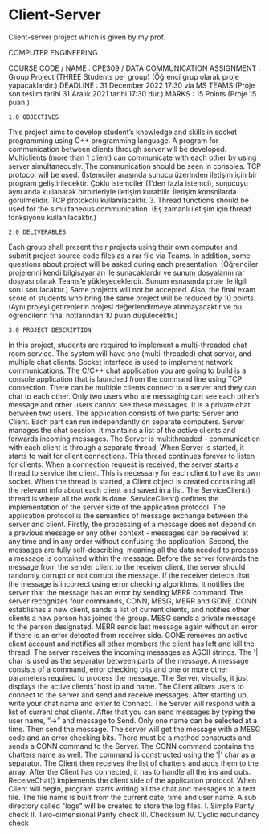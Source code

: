 # Client-Server
Client-server project which is given by my prof.


COMPUTER ENGINEERING

COURSE CODE / NAME	: CPE309 / DATA COMMUNICATION
ASSIGNMENT		: Group Project (THREE Students per group)
			  (Öğrenci grup olarak proje yapacaklardır.)
DEADLINE		: 31 December 2022 17:30 via MS TEAMS
                                              (Proje son teslim tarihi 31 Aralık 2021 tarihi 17:30 dur.)
MARKS			: 15 Points (Proje 15 puan.)

    1.0 OBJECTIVES
This project aims to develop student’s knowledge and skills in socket programming using C++ programming language. A program for communication between clients through server will be developed. Multiclients (more than 1 client) can communicate with each other by using server simultaneously. The communication should be seen in consoles. TCP protocol will be used. (İstemciler arasında sunucu üzerinden iletişim için bir program geliştirilecektir. Çoklu istemciler (1'den fazla istemci), sunucuyu aynı anda kullanarak birbirleriyle iletişim kurabilir. İletişim konsollarda görülmelidir. TCP protokolü kullanılacaktır.
3. Thread functions should be used for the simultaneous communication. (Eş zamanlı iletişim için thread fonksiyonu kullanılacaktır.)

    2.0 DELIVERABLES
Each group shall present their projects using their own computer and submit project source code files as a rar file via Teams. In addition, some questions about project will be asked during each presentation. (Öğrenciler projelerini kendi bilgisayarları ile sunacaklardır ve sunum dosyalarını rar dosyası olarak Teams’e yükleyeceklerdir. Sunum esnasında proje ile ilgili soru sorulacaktır.) 
Same projects will not be accepted. Also, the final exam score of students who bring the same project will be reduced by 10 points. (Aynı projeyi getirenlerin projesi değerlendirmeye alınmayacaktır ve bu öğrencilerin final notlarından 10 puan düşülecektir.)  

    3.0 PROJECT DESCRIPTION
In this project, students are required to implement a multi-threaded chat room service. The system will have one (multi-threaded) chat server, and multiple chat clients. Socket interface is used to implement network communications. The C/C++ chat application you are going to build is a console application that is launched from the command line using TCP connection. 
There can be multiple clients connect to a server and they can chat to each other. Only two users who are messaging can see each other’s message and other users cannot see these messages. It is a private chat between two users.
The application consists of two parts: Server and Client. Each part can run independently on separate computers.
Server manages the chat session. It maintains a list of the active clients and forwards incoming messages. The Server is multithreaded - communication with each client is through a separate thread. When Server is started, it starts to wait for client connections.
This thread continues forever to listen for clients. When a connection request is received, the server starts a thread to service the client. This is necessary for each client to have its own socket. When the thread is started, a Client object is created containing all the relevant info about each client and saved in a list.
The ServiceClient() thread is where all the work is done. ServiceClient() defines the implementation of the server side of the application protocol. The application protocol is the semantics of message exchange between the server and client. Firstly, the processing of a message does not depend on a previous message or any other context - messages can be received at any time and in any order without confusing the application. Second, the messages are fully self-describing, meaning all the data needed to process a message is contained within the message. Before the server forwards the message from the sender client to the receiver client, the server should randomly corrupt or not corrupt the message. If the receiver detects that the message is incorrect using error checking algorithms, it notifies the server that the message has an error by sending MERR command. The server recognizes four commands, CONN, MESG, MERR and GONE. CONN establishes a new client, sends a list of current clients, and notifies other clients a new person has joined the group. MESG sends a private message to the person designated. MERR sends last message again without an error if there is an error detected from receiver side. GONE removes an active client account and notifies all other members the client has left and kill the thread. 
The server receives the incoming messages as ASCII strings. The '|' char is used as the separator between parts of the message. A message consists of a command, error checking bits and one or more other parameters required to process the message. The Server, visually, it just displays the active clients’ host ip and name.
The Client allows users to connect to the server and send and receive messages. After starting up, write your chat name and enter to Connect. The Server will respond with a list of current chat clients. After that you can send messages by typing the user name, “->” and message to Send. Only one name can be selected at a time. Then send the message. The server will get the message with a MESG code and an error checking bits.
There must be a method constructs and sends a CONN command to the Server. The CONN command contains the chatters name as well. The command is constructed using the '|' char as a separator. The Client then receives the list of chatters and adds them to the array.
After the Client has connected, it has to handle all the ins and outs. ReceiveChat() implements the client side of the application protocol.
When Client will begin, program starts writing all the chat and messages to a text file. The file name is built from the current date, time and user name. A sub directory called "logs" will be created to store the log files.
    I. Simple Parity check
    II. Two-dimensional Parity check
    III. Checksum
    IV. Cyclic redundancy check


